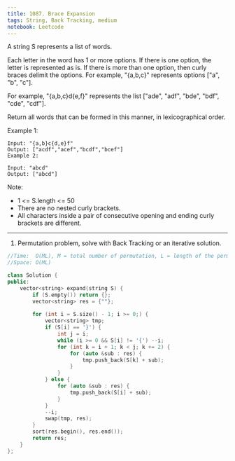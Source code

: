 ```yaml
---
title: 1087. Brace Expansion
tags: String, Back Tracking, medium
notebook: Leetcode
---
```


A string S represents a list of words.

Each letter in the word has 1 or more options.  If there is one option, the letter is represented as is.  If there is more than one option, then curly braces delimit the options.  For example, "{a,b,c}" represents options ["a", "b", "c"].

For example, "{a,b,c}d{e,f}" represents the list ["ade", "adf", "bde", "bdf", "cde", "cdf"].

Return all words that can be formed in this manner, in lexicographical order.

 

Example 1:
```
Input: "{a,b}c{d,e}f"
Output: ["acdf","acef","bcdf","bcef"]
Example 2:

Input: "abcd"
Output: ["abcd"]
``` 

Note:

- 1 <= S.length <= 50
- There are no nested curly brackets.
- All characters inside a pair of consecutive opening and ending curly brackets are different.


----------
1. Permutation problem, solve with Back Tracking or an iterative solution.

```c++
//Time:  O(ML), M = total number of permutation, L = length of the permutation word
//Space: O(ML)

class Solution {
public:
    vector<string> expand(string S) {
        if (S.empty()) return {};
        vector<string> res = {""};
        
        for (int i = S.size() - 1; i >= 0;) {
            vector<string> tmp;
            if (S[i] == '}') {
                int j = i;
                while (i >= 0 && S[i] != '{') --i;
                for (int k = i + 1; k < j; k += 2) {
                    for (auto &sub : res) {
                        tmp.push_back(S[k] + sub);
                    }
                }
            } else {
                for (auto &sub : res) {
                    tmp.push_back(S[i] + sub);
                }
            }
            --i;
            swap(tmp, res);
        }
        sort(res.begin(), res.end());
        return res;
    }
};
```